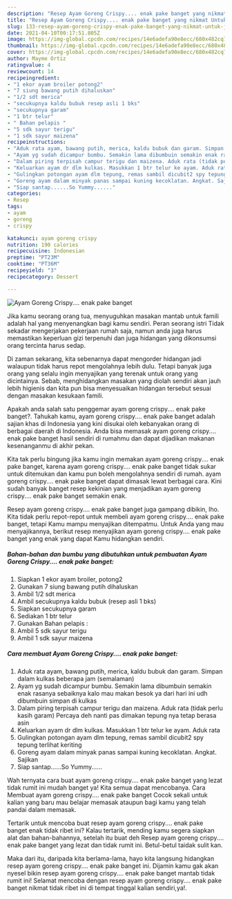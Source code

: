 ```yaml
---
description: "Resep Ayam Goreng Crispy.... enak pake banget yang nikmat Untuk Jualan"
title: "Resep Ayam Goreng Crispy.... enak pake banget yang nikmat Untuk Jualan"
slug: 133-resep-ayam-goreng-crispy-enak-pake-banget-yang-nikmat-untuk-jualan
date: 2021-04-10T00:17:51.805Z
image: https://img-global.cpcdn.com/recipes/14e6adefa90e8ecc/680x482cq70/ayam-goreng-crispy-enak-pake-banget-foto-resep-utama.jpg
thumbnail: https://img-global.cpcdn.com/recipes/14e6adefa90e8ecc/680x482cq70/ayam-goreng-crispy-enak-pake-banget-foto-resep-utama.jpg
cover: https://img-global.cpcdn.com/recipes/14e6adefa90e8ecc/680x482cq70/ayam-goreng-crispy-enak-pake-banget-foto-resep-utama.jpg
author: Mayme Ortiz
ratingvalue: 4
reviewcount: 14
recipeingredient:
- "1 ekor ayam broiler potong2"
- "7 siung bawang putih dihaluskan"
- "1/2 sdt merica"
- "secukupnya kaldu bubuk resep asli 1 bks"
- "secukupnya garam"
- "1 btr telur"
- " Bahan pelapis "
- "5 sdk sayur terigu"
- "1 sdk sayur maizena"
recipeinstructions:
- "Aduk rata ayam, bawang putih, merica, kaldu bubuk dan garam. Simpan dalam kulkas beberapa jam (semalaman)"
- "Ayam yg sudah dicampur bumbu. Semakin lama dibumbuin semakin enak rasanya sebaiknya kalo mau makan besok ya dari hari ini udh dibumbuin simpan di kulkas"
- "Dalam piring terpisah campur terigu dan maizena. Aduk rata (tidak perlu kasih garam) Percaya deh nanti pas dimakan tepung nya tetap berasa asin"
- "Keluarkan ayam dr dlm kulkas. Masukkan 1 btr telur ke ayam. Aduk rata"
- "Gulingkan potongan ayam dlm tepung, remas sambil dicubit2 spy tepung terlihat keriting"
- "Goreng ayam dalam minyak panas sampai kuning kecoklatan. Angkat. Sajikan"
- "Siap santap......So Yummy......"
categories:
- Resep
tags:
- ayam
- goreng
- crispy

katakunci: ayam goreng crispy 
nutrition: 190 calories
recipecuisine: Indonesian
preptime: "PT23M"
cooktime: "PT36M"
recipeyield: "3"
recipecategory: Dessert

---
```



![Ayam Goreng Crispy.... enak pake banget](https://img-global.cpcdn.com/recipes/14e6adefa90e8ecc/680x482cq70/ayam-goreng-crispy-enak-pake-banget-foto-resep-utama.jpg)

Jika kamu seorang orang tua, menyuguhkan masakan mantab untuk famili adalah hal yang menyenangkan bagi kamu sendiri. Peran seorang istri Tidak sekadar mengerjakan pekerjaan rumah saja, namun anda juga harus memastikan keperluan gizi terpenuhi dan juga hidangan yang dikonsumsi orang tercinta harus sedap.

Di zaman  sekarang, kita sebenarnya dapat mengorder hidangan jadi walaupun tidak harus repot mengolahnya lebih dulu. Tetapi banyak juga orang yang selalu ingin menyajikan yang terenak untuk orang yang dicintainya. Sebab, menghidangkan masakan yang diolah sendiri akan jauh lebih higienis dan kita pun bisa menyesuaikan hidangan tersebut sesuai dengan masakan kesukaan famili. 



Apakah anda salah satu penggemar ayam goreng crispy.... enak pake banget?. Tahukah kamu, ayam goreng crispy.... enak pake banget adalah sajian khas di Indonesia yang kini disukai oleh kebanyakan orang di berbagai daerah di Indonesia. Anda bisa memasak ayam goreng crispy.... enak pake banget hasil sendiri di rumahmu dan dapat dijadikan makanan kesenanganmu di akhir pekan.

Kita tak perlu bingung jika kamu ingin memakan ayam goreng crispy.... enak pake banget, karena ayam goreng crispy.... enak pake banget tidak sukar untuk ditemukan dan kamu pun boleh mengolahnya sendiri di rumah. ayam goreng crispy.... enak pake banget dapat dimasak lewat berbagai cara. Kini sudah banyak banget resep kekinian yang menjadikan ayam goreng crispy.... enak pake banget semakin enak.

Resep ayam goreng crispy.... enak pake banget juga gampang dibikin, lho. Kita tidak perlu repot-repot untuk membeli ayam goreng crispy.... enak pake banget, tetapi Kamu mampu menyajikan ditempatmu. Untuk Anda yang mau menyajikannya, berikut resep menyajikan ayam goreng crispy.... enak pake banget yang enak yang dapat Kamu hidangkan sendiri.

<!--inarticleads1-->

##### Bahan-bahan dan bumbu yang dibutuhkan untuk pembuatan Ayam Goreng Crispy.... enak pake banget:

1. Siapkan 1 ekor ayam broiler, potong2
1. Gunakan 7 siung bawang putih dihaluskan
1. Ambil 1/2 sdt merica
1. Ambil secukupnya kaldu bubuk (resep asli 1 bks)
1. Siapkan secukupnya garam
1. Sediakan 1 btr telur
1. Gunakan  Bahan pelapis :
1. Ambil 5 sdk sayur terigu
1. Ambil 1 sdk sayur maizena




<!--inarticleads2-->

##### Cara membuat Ayam Goreng Crispy.... enak pake banget:

1. Aduk rata ayam, bawang putih, merica, kaldu bubuk dan garam. Simpan dalam kulkas beberapa jam (semalaman)
1. Ayam yg sudah dicampur bumbu. Semakin lama dibumbuin semakin enak rasanya sebaiknya kalo mau makan besok ya dari hari ini udh dibumbuin simpan di kulkas
1. Dalam piring terpisah campur terigu dan maizena. Aduk rata (tidak perlu kasih garam) Percaya deh nanti pas dimakan tepung nya tetap berasa asin
1. Keluarkan ayam dr dlm kulkas. Masukkan 1 btr telur ke ayam. Aduk rata
1. Gulingkan potongan ayam dlm tepung, remas sambil dicubit2 spy tepung terlihat keriting
1. Goreng ayam dalam minyak panas sampai kuning kecoklatan. Angkat. Sajikan
1. Siap santap......So Yummy......




Wah ternyata cara buat ayam goreng crispy.... enak pake banget yang lezat tidak rumit ini mudah banget ya! Kita semua dapat mencobanya. Cara Membuat ayam goreng crispy.... enak pake banget Cocok sekali untuk kalian yang baru mau belajar memasak ataupun bagi kamu yang telah pandai dalam memasak.

Tertarik untuk mencoba buat resep ayam goreng crispy.... enak pake banget enak tidak ribet ini? Kalau tertarik, mending kamu segera siapkan alat dan bahan-bahannya, setelah itu buat deh Resep ayam goreng crispy.... enak pake banget yang lezat dan tidak rumit ini. Betul-betul taidak sulit kan. 

Maka dari itu, daripada kita berlama-lama, hayo kita langsung hidangkan resep ayam goreng crispy.... enak pake banget ini. Dijamin kamu gak akan nyesel bikin resep ayam goreng crispy.... enak pake banget mantab tidak rumit ini! Selamat mencoba dengan resep ayam goreng crispy.... enak pake banget nikmat tidak ribet ini di tempat tinggal kalian sendiri,ya!.

